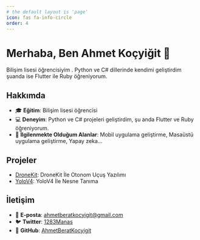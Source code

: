 ```yaml
---
# the default layout is 'page'
icon: fas fa-info-circle
order: 4
---
```


# Merhaba, Ben Ahmet Koçyiğit 👋

Bilişim lisesi öğrencisiyim . Python ve C# dillerinde kendimi geliştirdim şuanda ise Flutter ile Ruby öğreniyorum.

## Hakkımda
- 🎓 **Eğitim**: Bilişim lisesi öğrencisi
- 💻 **Deneyim**: Python ve C# projeleri geliştirdim, şu anda Flutter ve Ruby öğreniyorum.
- 🌱 **İlgilenmekte Olduğum Alanlar**: Mobil uygulama geliştirme, Masaüstü uygulama geliştirme, Yapay zeka...

## Projeler
- [DroneKit](https://github.com/AhmetBeratKocyigit/DroneKit): DroneKit İle Otonom Uçuş Yazılımı
- [YoloV4](https://github.com/AhmetBeratKocyigit/YoloV4-Nesne-Tanima): YoloV4 İle Nesne Tanıma

## İletişim
- 📧 **E-posta**: ahmetberatkocyigit@gmail.com
- 🐦 **Twitter**: [1283Manas](https://github.com/AhmetBeratKocyigit/YoloV4-Nesne-Tanima)
- 📂 **GitHub**: [AhmetBeratKocyigit](https://github.com/AhmetBeratKocyigit)


